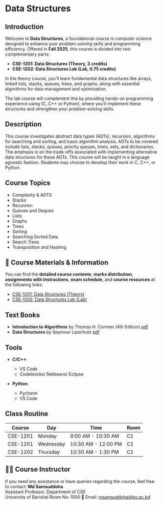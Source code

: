 # Data Structures

## Introduction
Welcome to **Data Structures**, a foundational course in computer science designed to enhance your problem-solving skills and programming efficiency. Offered in **Fall 2025**, this course is divided into two complementary parts:
- **CSE-1201: Data Structures (Theory, 3 credits)**
- **CSE-1202: Data Structures Lab (Lab, 0.75 credits)**

In the theory course, you’ll learn fundamental data structures like arrays, linked lists, stacks, queues, trees, and graphs, along with essential algorithms for data management and optimization.

The lab course will complement this by providing hands-on programming experience using (C, C++ or Python), where you’ll implement these structures and strengthen your problem-solving skills.

## Description
This course investigates abstract data types (ADTs), recursion, algorithms for searching and sorting, and basic algorithm analysis. ADTs to be covered include lists, stacks, queues, priority queues, trees, sets, and dictionaries. The emphasis is on the trade-offs associated with implementing alternative data structures for these ADTs. This course will be taught in a language agnostic fashion. Students may choose to develop their work in C, C++, or Python.

## Course Topics
- Complexity & ADTS
- Stacks
- Recursion
- Queues and Deques
- Lists
- Graphs
- Trees
- Sorting
- Searching Sorted Data
- Search Trees
- Transposition and Hashing

## 📄 Course Materials & Information

You can find the **detailed course contents**, **marks distribution**, **assignments with instructions**, **exam schedule**, and **course resources** at the following links:

- [CSE-1201: Data Structures (Theory)](https://github.com/samsuddoha/ds/blob/main/content_cse_1201.md)
- [CSE-1202: Data Structures Lab (Lab)](https://github.com/samsuddoha/ds/blob/main/content_cse_1202.md)

## Text Books
- **Introduction to Algorithms** by Thomas H. Cormen (4th Edition) [pdf]()
- **Data Structures** by Seymour Lipschutz [pdf]()

## Tools
- **C/C++**:
  - VS Code
  - Codeblocks/ Netbeans/ Eclipse

- **Python**:
  - Pycharm
  - VS Code

## Class Routine
| Course   | Day        | Time             | Room |
|----------|-----------|------------------|------|
| CSE-1201 | Monday     | 9:00 AM - 10:30 AM| C1   |
| CSE-1201 | Wednesday  | 10:30 AM - 12:00 PM | C1 |
| CSE-1202 | Thursday   | 10:30 AM - 1:30 PM | C1  |

## 👨‍🏫 Course Instructor
If you need any assistance or have queries regarding the course, feel free to contact:
**Md Samsuddoha**  
Assistant Professor, Department of CSE  
University of Barishal
Room No: 1500
📧 Email: [msamsuddoha@bu.ac.bd](mailto:msamsuddoha@bu.ac.bd)
